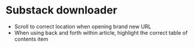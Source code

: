 # Substack downloader

- Scroll to correct location when opening brand new URL
- When using back and forth within article, highlight the correct table of contents item
